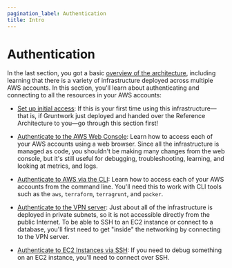 ```yaml
---
pagination_label: Authentication
title: Intro
---
```


# Authentication

In the last section, you got a basic [overview of the architecture](../01-overview/overview.md), including learning that there is
a variety of infrastructure deployed across multiple AWS accounts. In this section, you'll learn about authenticating
and connecting to all the resources in your AWS accounts:

* [Set up initial access](./02-setting-up-initial-access.md): If this is your first time using this infrastructure—that is,
  if Gruntwork just deployed and handed over the Reference Architecture to you—go through this section first!

* [Authenticate to the AWS Web Console](./03-authenticate-to-the-aws-web-console.md): Learn how to access each of your AWS
  accounts using a web browser. Since all the infrastructure is managed as code, you shouldn't be making many changes
  from the web console, but it's still useful for debugging, troubleshooting, learning, and looking at metrics, and logs.

* [Authenticate to AWS via the CLI](./04-authenticate-to-aws-via-the-cli.md): Learn how to access each of your AWS accounts
  from the command line. You'll need this to work with CLI tools such as the `aws`, `terraform`, `terragrunt`, and
  `packer`.

* [Authenticate to the VPN server](./06-authenticate-to-the-vpn-server.md): Just about all of the infrastructure is deployed
  in private subnets, so it is not accessible directly from the public Internet. To be able to SSH to an EC2 instance
  or connect to a database, you'll first need to get "inside" the networking by connecting to the VPN server.

* [Authenticate to EC2 Instances via SSH](./05-authenticate-to-ec2-instances-via-ssh.md): If you need to debug something on
  an EC2 instance, you'll need to connect over SSH.
